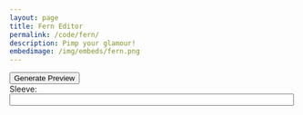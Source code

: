 ```yaml
---
layout: page
title: Fern Editor
permalink: /code/fern/
description: Pimp your glamour!
embedimage: /img/embeds/fern.png
---
```


<!-- HTML -->
<input type="button" onclick="render()" value="Generate Preview">
<div class="row">
  <div class="imgColumn"><canvas id="canvas" width="435" height="320"></canvas></div>
  <div class="buttonsColumn">
  	<div id="buttons-div">
  		Sleeve: <input type="text" id="color0" style="width: 500px;">
  	</div>
  </div>
</div> 
<canvas id="buffer" class="debug" width="435" height="320"></canvas>

<script>
	const MASKS = ["https://github.com/Blizihguh/blizihguh.github.io/raw/master/img/fern/fern_mask_00.png",
				   "https://github.com/Blizihguh/blizihguh.github.io/raw/master/img/fern/fern_mask_01.png",
				   "https://github.com/Blizihguh/blizihguh.github.io/raw/master/img/fern/fern_mask_02.png",
				   "https://github.com/Blizihguh/blizihguh.github.io/raw/master/img/fern/fern_mask_03.png",
				   "https://github.com/Blizihguh/blizihguh.github.io/raw/master/img/fern/fern_mask_04.png",
				   "https://github.com/Blizihguh/blizihguh.github.io/raw/master/img/fern/fern_mask_05.png",
				   "https://github.com/Blizihguh/blizihguh.github.io/raw/master/img/fern/fern_mask_06.png",
				   "https://github.com/Blizihguh/blizihguh.github.io/raw/master/img/fern/fern_mask_07.png",
				   "https://github.com/Blizihguh/blizihguh.github.io/raw/master/img/fern/fern_mask_08.png",
				   "https://github.com/Blizihguh/blizihguh.github.io/raw/master/img/fern/fern_mask_09.png",
				   "https://github.com/Blizihguh/blizihguh.github.io/raw/master/img/fern/fern_mask_10.png",
				   "https://github.com/Blizihguh/blizihguh.github.io/raw/master/img/fern/fern_mask_11.png",
				   "https://github.com/Blizihguh/blizihguh.github.io/raw/master/img/fern/fern_mask_12.png",
				   "https://github.com/Blizihguh/blizihguh.github.io/raw/master/img/fern/fern_mask_13.png",
				   "https://github.com/Blizihguh/blizihguh.github.io/raw/master/img/fern/fern_mask_14.png",
				   "https://github.com/Blizihguh/blizihguh.github.io/raw/master/img/fern/fern_mask_15.png",
				   "https://github.com/Blizihguh/blizihguh.github.io/raw/master/img/fern/fern_mask_16.png",
				   "https://github.com/Blizihguh/blizihguh.github.io/raw/master/img/fern/fern_mask_17.png",
				   "https://github.com/Blizihguh/blizihguh.github.io/raw/master/img/fern/fern_mask_18.png",
				   "https://github.com/Blizihguh/blizihguh.github.io/raw/master/img/fern/fern_mask_19.png",
				   "https://github.com/Blizihguh/blizihguh.github.io/raw/master/img/fern/fern_mask_20.png",
				   "https://github.com/Blizihguh/blizihguh.github.io/raw/master/img/fern/fern_mask_21.png",
				   "https://github.com/Blizihguh/blizihguh.github.io/raw/master/img/fern/fern_mask_22.png",
				   "https://github.com/Blizihguh/blizihguh.github.io/raw/master/img/fern/fern_mask_23.png",
				   "https://github.com/Blizihguh/blizihguh.github.io/raw/master/img/fern/fern_mask_24.png",
				   "https://github.com/Blizihguh/blizihguh.github.io/raw/master/img/fern/fern_mask_25.png",
				   "https://github.com/Blizihguh/blizihguh.github.io/raw/master/img/fern/fern_mask_26.png",
				   "https://github.com/Blizihguh/blizihguh.github.io/raw/master/img/fern/fern_mask_27.png",
				   "https://github.com/Blizihguh/blizihguh.github.io/raw/master/img/fern/fern_mask_28.png",
				   "https://github.com/Blizihguh/blizihguh.github.io/raw/master/img/fern/fern_mask_29.png",
				   "https://github.com/Blizihguh/blizihguh.github.io/raw/master/img/fern/fern_mask_30.png"];

	const COLORS = ["#3E8084", "#FF9F26", "#C47922", "#315259", "#8A541E", "#CFA06B", "#0E050F", "#302722", "#0E050F", "#20303D", 
					"#431F19", "#DD8B36", "#FCC477", "#3F2C1C", "#A18F7B", "#F2E6BD", "#1B1716", "#315259", "#182126", "#626D60", 
					"#20303D", "#C0BEA7", "#502E1B", "#191919", "#7D4C27", "#DF8D2F", "#885326", "#1D0E18", "#000000", "#000000", "#AAAAAA"];

	var canvas = null;
	var ctx = null;
	var buffer = null;
	var btx = null;

	var foo = 0;

	function init() {
		canvas = document.getElementById("canvas");
		ctx = canvas.getContext("2d");

		buffer = document.getElementById("buffer");
		buffer.width = canvas.width;
		buffer.height = canvas.height;
		btx = buffer.getContext("2d");

		render();
	}

	function render() {
		clear_canvas();
		for (var i=0; i<31; i++) {
			get_layer_in_buffer(i);
			draw_layer_from_buffer();
		}
	}

	function get_layer_in_buffer(idx) {
		// Create new image from the mask
		const img = new Image();
		img.src = MASKS[idx];

		// Draw the color
		btx.globalCompositeOperation = "source-over";
		btx.fillStyle = COLORS[idx];
		btx.fillRect(0, 0, buffer.width, buffer.height);

		// Mask the color
		btx.globalCompositeOperation = "darken";
		btx.drawImage(img, 0, 0);
	}

	function clear_canvas() {
		ctx.save();
		ctx.globalCompositeOperation = "source-over";
		ctx.fillStyle = "#000000";
		ctx.fillRect(0, 0, canvas.width, canvas.height);
		ctx.restore();
	}

	function draw_layer_from_buffer() {
		ctx.globalCompositeOperation = "lighten";
		ctx.drawImage(buffer, 0, 0);
	}

</script>

<!-- Set default color values -->
<script>
	document.getElementById("color0").value = "FF0000";
	init();
</script>

<style>
	.imgColumn {
	  float: left;
	  width: 50%;
	}

	.buttonsColumn {
		float: left;
		width: 50%;
	}

	/* Clear floats after the columns */
	.row:after {
	  content: "";
	  display: table;
	  clear: both;
	}

	.debug {
		display: none;
	}
</style>